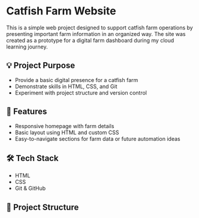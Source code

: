 # Catfish Farm Website

This is a simple web project designed to support catfish farm operations by presenting important farm information in an organized way. The site was created as a prototype for a digital farm dashboard during my cloud learning journey.

## 💡 Project Purpose
- Provide a basic digital presence for a catfish farm
- Demonstrate skills in HTML, CSS, and Git
- Experiment with project structure and version control

## 🚀 Features
- Responsive homepage with farm details
- Basic layout using HTML and custom CSS
- Easy-to-navigate sections for farm data or future automation ideas

## 🛠️ Tech Stack
- HTML
- CSS
- Git & GitHub

## 📁 Project Structure
